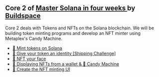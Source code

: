 ## Core 2 of [Master Solana in four weeks ](https://buildspace.so/p/solana-core) by [Buildspace](https://buildspace.so)


Core 2 deals with Tokens and NFTs on the Solana blockchain. We will be building token minting programs and develop an NFT minter using Metaplex's Candy Machine.

  - [🏧 Mint tokens on Solana](https://github.com/skdonepudi/solanacore-buildspace/tree/main/Core%2002/MADCoin)
  - [🧬 Give your token an identity [Shipping Challenge]](https://github.com/skdonepudi/solanacore-buildspace/tree/main/Core%2002/LFGCoin)
  - [🤨 NFT your face](https://github.com/skdonepudi/solanacore-buildspace/tree/main/Core%2002/NFT-your-face)
  - [📱 Displaying NFTs from a wallet & 🍬 Candy Machine](https://github.com/skdonepudi/solanacore-buildspace/tree/main/Core%2002/solana-display-nfts-frontend)
- [🎨 Create the NFT minting UI](https://github.com/skdonepudi/solanacore-buildspace/tree/main/Core%2002/nft-buildoor)